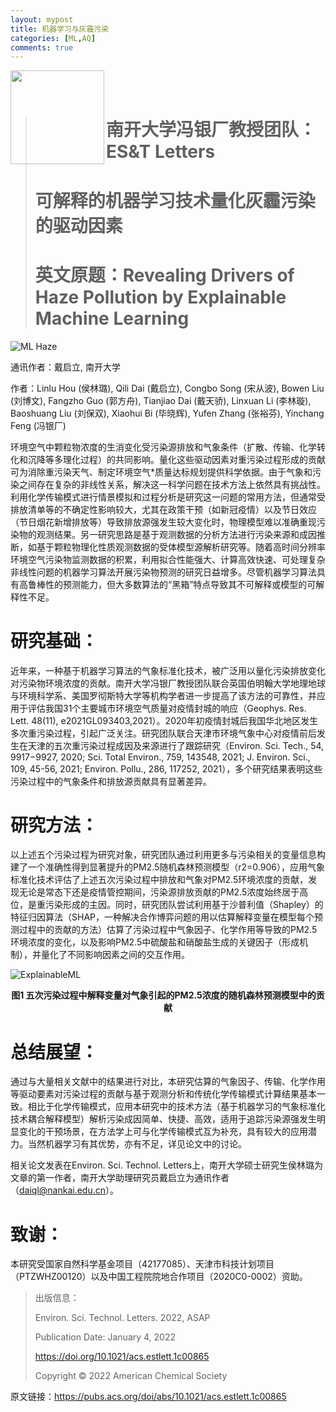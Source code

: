 ```yaml
---
layout: mypost
title: 机器学习与灰霾污染
categories: [ML,AQ]
comments: true
---
```

<img src='Picture2.png' align='left' style='width: 150px'/> <br><br>

># 南开大学冯银厂教授团队：ES&T Letters 
>
># 可解释的机器学习技术量化灰霾污染的驱动因素
>
># 英文原题：Revealing Drivers of Haze Pollution by Explainable Machine Learning
![ML Haze](Picture1.png)


通讯作者：戴启立, 南开大学

作者：Linlu Hou (侯林璐), Qili Dai (戴启立), Congbo Song (宋从波), Bowen Liu (刘博文), Fangzho Guo (郭方舟), Tianjiao Dai (戴天骄), Linxuan Li (李林璇), Baoshuang Liu (刘保双), Xiaohui Bi (毕晓辉), Yufen Zhang (张裕芬), Yinchang Feng (冯银厂)



环境空气中颗粒物浓度的生消变化受污染源排放和气象条件（扩散、传输、化学转化和沉降等多理化过程）的共同影响。量化这些驱动因素对重污染过程形成的贡献可为消除重污染天气、制定环境空气*质量达标规划提供科学依据。由于气象和污染之间存在复杂的非线性关系，解决这一科学问题在技术方法上依然具有挑战性。
利用化学传输模式进行情景模拟和过程分析是研究这一问题的常用方法，但通常受排放清单等的不确定性影响较大，尤其在政策干预（如新冠疫情）以及节日效应（节日烟花新增排放等）导致排放源强发生较大变化时，物理模型难以准确重现污染物的观测结果。另一研究思路是基于观测数据的分析方法进行污染来源和成因推断，如基于颗粒物理化性质观测数据的受体模型源解析研究等。随着高时间分辨率环境空气污染物监测数据的积累，利用拟合性能强大、计算高效快速、可处理复杂非线性问题的机器学习算法开展污染物预测的研究日益增多。尽管机器学习算法具有高鲁棒性的预测能力，但大多数算法的“黑箱”特点导致其不可解释或模型的可解释性不足。

# 研究基础：
近年来，一种基于机器学习算法的气象标准化技术，被广泛用以量化污染排放变化对污染物环境浓度的贡献。南开大学冯银厂教授团队联合英国伯明翰大学地理地球与环境科学系、美国罗彻斯特大学等机构学者进一步提高了该方法的可靠性，并应用于评估我国31个主要城市环境空气质量对疫情封城的响应（Geophys. Res. Lett. 48(11), e2021GL093403,2021）。2020年初疫情封城后我国华北地区发生多次重污染过程，引起广泛关注。研究团队联合天津市环境气象中心对疫情前后发生在天津的五次重污染过程成因及来源进行了跟踪研究（Environ. Sci. Tech., 54, 9917−9927, 2020; Sci. Total Environ., 759, 143548, 2021; J. Environ. Sci., 109, 45-56, 2021; Environ. Pollu., 286, 117252, 2021），多个研究结果表明这些污染过程中的气象条件和排放源贡献具有显著差异。

# 研究方法：
以上述五个污染过程为研究对象，研究团队通过利用更多与污染相关的变量信息构建了一个准确性得到显著提升的PM2.5随机森林预测模型（r2=0.906），应用气象标准化技术评估了上述五次污染过程中排放和气象对PM2.5环境浓度的贡献，发现无论是常态下还是疫情管控期间，污染源排放贡献的PM2.5浓度始终居于高位，是重污染形成的主因。同时，研究团队尝试利用基于沙普利值（Shapley）的特征归因算法（SHAP，一种解决合作博弈问题的用以估算解释变量在模型每个预测过程中的贡献的方法）估算了污染过程中气象因子、化学作用等导致的PM2.5环境浓度的变化，以及影响PM2.5中硫酸盐和硝酸盐生成的关键因子（形成机制），并量化了不同影响因素之间的交互作用。

![ExplainableML](Picture3.png)
<p align = "center">
<b>图1 五次污染过程中解释变量对气象引起的PM2.5浓度的随机森林预测模型中的贡献</b>
</p>


# 总结展望：
通过与大量相关文献中的结果进行对比，本研究估算的气象因子、传输、化学作用等驱动要素对污染过程的贡献与基于观测分析和传统化学传输模式计算结果基本一致。相比于化学传输模式，应用本研究中的技术方法（基于机器学习的气象标准化技术耦合解释模型）解析污染成因简单、快捷、高效，适用于追踪污染源强发生明显变化的干预场景，在方法学上可与化学传输模式互为补充，具有较大的应用潜力。当然机器学习有其优势，亦有不足，详见论文中的讨论。

相关论文发表在Environ. Sci. Technol. Letters上，南开大学硕士研究生侯林璐为文章的第一作者，南开大学助理研究员戴启立为通讯作者（daiql@nankai.edu.cn）。

# 致谢：

本研究受国家自然科学基金项目（42177085）、天津市科技计划项目（PTZWHZ00120）以及中国工程院院地合作项目（2020C0-0002）资助。

>出版信息：
>
>Environ. Sci. Technol. Letters. 2022, ASAP 
>
>Publication Date: January 4, 2022
>
><https://doi.org/10.1021/acs.estlett.1c00865>
>
>Copyright © 2022 American Chemical Society

原文链接：<https://pubs.acs.org/doi/abs/10.1021/acs.estlett.1c00865>

